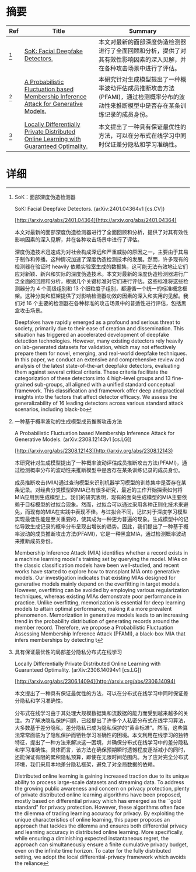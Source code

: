 # 摘要

| Ref | Title | Summary |
| --- | --- | --- |
| [^1] | [SoK: Facial Deepfake Detectors.](http://arxiv.org/abs/2401.04364) | 本文对最新的面部深度伪造检测器进行了全面回顾和分析，提供了对其有效性影响因素的深入见解，并在各种攻击场景中进行了评估。 |
| [^2] | [A Probabilistic Fluctuation based Membership Inference Attack for Generative Models.](http://arxiv.org/abs/2308.12143) | 本研究针对生成模型提出了一种概率波动评估成员推断攻击方法(PFAMI)，通过检测概率分布的波动性来推断模型中是否存在某条训练记录的成员身份。 |
| [^3] | [Locally Differentially Private Distributed Online Learning with Guaranteed Optimality.](http://arxiv.org/abs/2306.14094) | 本文提出了一种具有保证最优性的方法，可以在分布式在线学习中同时保证差分隐私和学习准确性。 |

# 详细

[^1]: SoK：面部深度伪造检测器

    SoK: Facial Deepfake Detectors. (arXiv:2401.04364v1 [cs.CV])

    [http://arxiv.org/abs/2401.04364](http://arxiv.org/abs/2401.04364)

    本文对最新的面部深度伪造检测器进行了全面回顾和分析，提供了对其有效性影响因素的深入见解，并在各种攻击场景中进行了评估。

    

    深度伪造技术迅速成为对社会构成深远和严重威胁的原因之一，主要由于其易于制作和传播。这种情况加速了深度伪造检测技术的发展。然而，许多现有的检测器在验证时 heavily 依赖实验室生成的数据集，这可能无法有效地让它们应对新颖、新兴和实际的深度伪造技术。本文对最新的深度伪造检测器进行广泛全面的回顾和分析，根据几个关键标准对它们进行评估。这些标准将这些检测器分为 4 个高级组别和 13 个细粒度子组别，都遵循一个统一的标准概念框架。这种分类和框架提供了对影响检测器功效的因素的深入和实用的见解。我们对 16 个主要的检测器在各种标准的攻击场景中的普适性进行评估，包括黑盒攻击场景。

    Deepfakes have rapidly emerged as a profound and serious threat to society, primarily due to their ease of creation and dissemination. This situation has triggered an accelerated development of deepfake detection technologies. However, many existing detectors rely heavily on lab-generated datasets for validation, which may not effectively prepare them for novel, emerging, and real-world deepfake techniques. In this paper, we conduct an extensive and comprehensive review and analysis of the latest state-of-the-art deepfake detectors, evaluating them against several critical criteria. These criteria facilitate the categorization of these detectors into 4 high-level groups and 13 fine-grained sub-groups, all aligned with a unified standard conceptual framework. This classification and framework offer deep and practical insights into the factors that affect detector efficacy. We assess the generalizability of 16 leading detectors across various standard attack scenarios, including black-bo
    
[^2]: 一种基于概率波动的生成模型成员推断攻击方法

    A Probabilistic Fluctuation based Membership Inference Attack for Generative Models. (arXiv:2308.12143v1 [cs.LG])

    [http://arxiv.org/abs/2308.12143](http://arxiv.org/abs/2308.12143)

    本研究针对生成模型提出了一种概率波动评估成员推断攻击方法(PFAMI)，通过检测概率分布的波动性来推断模型中是否存在某条训练记录的成员身份。

    

    成员推断攻击(MIA)通过查询模型来识别机器学习模型的训练集中是否存在某条记录。对经典分类模型的MIA已有很多研究，最近的工作开始探索如何将MIA应用到生成模型上。我们的研究表明，现有的面向生成模型的MIA主要依赖于目标模型的过拟合现象。然而，过拟合可以通过采用各种正则化技术来避免，而现有的MIA在实践中表现不佳。与过拟合不同，记忆对于深度学习模型实现最佳性能是至关重要的，使其成为一种更为普遍的现象。生成模型中的记忆导致生成记录的概率分布呈现出增长的趋势。因此，我们提出了一种基于概率波动的成员推断攻击方法(PFAMI)，它是一种黑盒MIA，通过检测概率波动来推断成员身份。

    Membership Inference Attack (MIA) identifies whether a record exists in a machine learning model's training set by querying the model. MIAs on the classic classification models have been well-studied, and recent works have started to explore how to transplant MIA onto generative models. Our investigation indicates that existing MIAs designed for generative models mainly depend on the overfitting in target models. However, overfitting can be avoided by employing various regularization techniques, whereas existing MIAs demonstrate poor performance in practice. Unlike overfitting, memorization is essential for deep learning models to attain optimal performance, making it a more prevalent phenomenon. Memorization in generative models leads to an increasing trend in the probability distribution of generating records around the member record. Therefore, we propose a Probabilistic Fluctuation Assessing Membership Inference Attack (PFAMI), a black-box MIA that infers memberships by detecting t
    
[^3]: 具有保证最优性的局部差分隐私分布式在线学习

    Locally Differentially Private Distributed Online Learning with Guaranteed Optimality. (arXiv:2306.14094v1 [cs.LG])

    [http://arxiv.org/abs/2306.14094](http://arxiv.org/abs/2306.14094)

    本文提出了一种具有保证最优性的方法，可以在分布式在线学习中同时保证差分隐私和学习准确性。

    

    分布式在线学习由于其处理大规模数据集和流数据的能力而受到越来越多的关注。为了解决隐私保护问题，已经提出了许多个人私密分布式在线学习算法，大多数基于差分隐私，差分隐私已成为隐私保护的“黄金标准”。然而，这些算法常常面临为了隐私保护而牺牲学习准确性的困境。本文利用在线学习的独特特征，提出了一种方法来解决这一困境，并确保分布式在线学习中的差分隐私和学习准确性。具体而言，该方法在确保预期瞬时遗憾程度逐渐减小的同时，还能保证有限的累积隐私预算，即使在无限时间范围内。为了应对完全分布式环境，我们采用本地差分隐私框架，避免了对全局数据的依赖。

    Distributed online learning is gaining increased traction due to its unique ability to process large-scale datasets and streaming data. To address the growing public awareness and concern on privacy protection, plenty of private distributed online learning algorithms have been proposed, mostly based on differential privacy which has emerged as the ``gold standard" for privacy protection. However, these algorithms often face the dilemma of trading learning accuracy for privacy. By exploiting the unique characteristics of online learning, this paper proposes an approach that tackles the dilemma and ensures both differential privacy and learning accuracy in distributed online learning. More specifically, while ensuring a diminishing expected instantaneous regret, the approach can simultaneously ensure a finite cumulative privacy budget, even on the infinite time horizon. To cater for the fully distributed setting, we adopt the local differential-privacy framework which avoids the reliance
    

